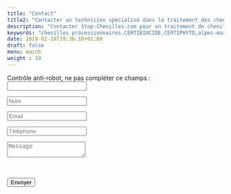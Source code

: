 ```yaml
---
title: "Contact"
title2: "Contacter un technicien spécialisé dans le traitement des chenilles processionnaires."
description: "Contacter Stop-Chenilles.com pour un traitement de chenilles processionnaires."
keywords: "chenilles processionnaires,CERTIBIOCIDE,CERTIPHYTO,alpes-maritimes,var,monaco."
date: 2019-02-18T19:36:10+01:00
draft: false
menu: mainb
weight : 10
---
```


<div class="contact_form_page">		
    <form name="contact" method="POST" data-netlify="true" data-netlify-recaptcha="true" action="/contact/success">
    	<p class="hidden">
   			<label>Contrôle anti-robot, ne pas compléter ce champs : <input name="bot-field" /></label>
  		</p>
	   	<p><input type="text" name="name" id="c_name" placeholder="Nom" value="" class="col-xs-12 transition" required></p>
		<p><input type="text" name="email" id="c_email" placeholder="Email" value="" class="col-xs-12 transition" required></p>
		<p><input type="text" name="phone" id="c_phone" placeholder="Téléphone" value="" class="col-xs-12 transition" required></p>
		<p><textarea name="message" id="c_message" class="col-xs-12 transition" placeholder="Message" required></textarea></p>
		<div class="col-xs-12" style="padding-bottom:20px;">
			<div data-netlify-recaptcha="true" ></div>
		</div>
		<p><button type="submit" id="c_send" class="btn btn-block btn-primary">Envoyer</button></p>
	</form>
</div>